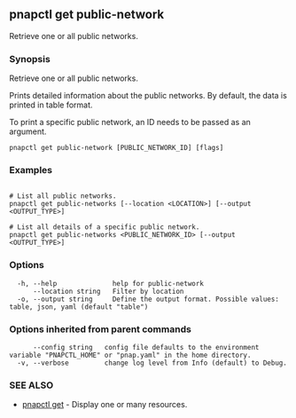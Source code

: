 ## pnapctl get public-network

Retrieve one or all public networks.

### Synopsis

Retrieve one or all public networks.

Prints detailed information about the public networks.
By default, the data is printed in table format.

To print a specific public network, an ID needs to be passed as an argument.

```
pnapctl get public-network [PUBLIC_NETWORK_ID] [flags]
```

### Examples

```

# List all public networks.
pnapctl get public-networks [--location <LOCATION>] [--output <OUTPUT_TYPE>]

# List all details of a specific public network.
pnapctl get public-networks <PUBLIC_NETWORK_ID> [--output <OUTPUT_TYPE>]
```

### Options

```
  -h, --help              help for public-network
      --location string   Filter by location
  -o, --output string     Define the output format. Possible values: table, json, yaml (default "table")
```

### Options inherited from parent commands

```
      --config string   config file defaults to the environment variable "PNAPCTL_HOME" or "pnap.yaml" in the home directory.
  -v, --verbose         change log level from Info (default) to Debug.
```

### SEE ALSO

* [pnapctl get](pnapctl_get.md)	 - Display one or many resources.

